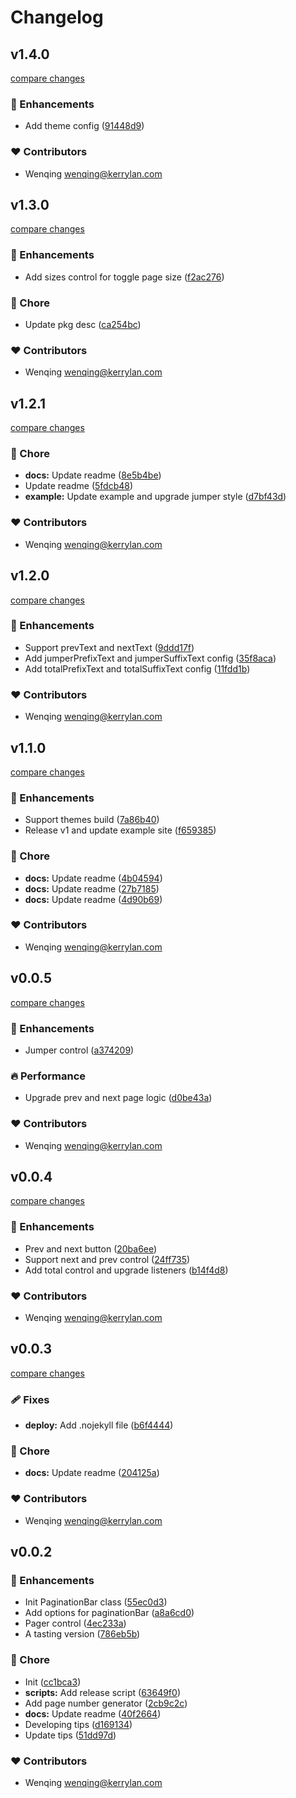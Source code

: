 # Changelog


## v1.4.0

[compare changes](https://github.com/paginationbar/paginationbar/compare/v1.3.0...v1.4.0)

### 🚀 Enhancements

- Add theme config ([91448d9](https://github.com/paginationbar/paginationbar/commit/91448d9))

### ❤️  Contributors

- Wenqing <wenqing@kerrylan.com>

## v1.3.0

[compare changes](https://github.com/paginationbar/paginationbar/compare/v1.2.1...v1.3.0)

### 🚀 Enhancements

- Add sizes control for toggle page size ([f2ac276](https://github.com/paginationbar/paginationbar/commit/f2ac276))

### 🏡 Chore

- Update pkg desc ([ca254bc](https://github.com/paginationbar/paginationbar/commit/ca254bc))

### ❤️  Contributors

- Wenqing <wenqing@kerrylan.com>

## v1.2.1

[compare changes](https://github.com/paginationbar/paginationbar/compare/v1.2.0...v1.2.1)

### 🏡 Chore

- **docs:** Update readme ([8e5b4be](https://github.com/paginationbar/paginationbar/commit/8e5b4be))
- Update readme ([5fdcb48](https://github.com/paginationbar/paginationbar/commit/5fdcb48))
- **example:** Update example and upgrade jumper style ([d7bf43d](https://github.com/paginationbar/paginationbar/commit/d7bf43d))

### ❤️  Contributors

- Wenqing <wenqing@kerrylan.com>

## v1.2.0

[compare changes](https://github.com/paginationbar/paginationbar/compare/v1.1.0...v1.2.0)

### 🚀 Enhancements

- Support prevText and nextText ([9ddd17f](https://github.com/paginationbar/paginationbar/commit/9ddd17f))
- Add jumperPrefixText and jumperSuffixText config ([35f8aca](https://github.com/paginationbar/paginationbar/commit/35f8aca))
- Add totalPrefixText and totalSuffixText config ([11fdd1b](https://github.com/paginationbar/paginationbar/commit/11fdd1b))

### ❤️  Contributors

- Wenqing <wenqing@kerrylan.com>

## v1.1.0

[compare changes](https://github.com/paginationbar/paginationbar/compare/v0.0.5...v1.1.0)

### 🚀 Enhancements

- Support themes build ([7a86b40](https://github.com/paginationbar/paginationbar/commit/7a86b40))
- Release v1 and update example site ([f659385](https://github.com/paginationbar/paginationbar/commit/f659385))

### 🏡 Chore

- **docs:** Update readme ([4b04594](https://github.com/paginationbar/paginationbar/commit/4b04594))
- **docs:** Update readme ([27b7185](https://github.com/paginationbar/paginationbar/commit/27b7185))
- **docs:** Update readme ([4d90b69](https://github.com/paginationbar/paginationbar/commit/4d90b69))

### ❤️  Contributors

- Wenqing <wenqing@kerrylan.com>

## v0.0.5

[compare changes](https://github.com/paginationbar/paginationbar/compare/v0.0.4...v0.0.5)

### 🚀 Enhancements

- Jumper control ([a374209](https://github.com/paginationbar/paginationbar/commit/a374209))

### 🔥 Performance

- Upgrade prev and next page logic ([d0be43a](https://github.com/paginationbar/paginationbar/commit/d0be43a))

### ❤️  Contributors

- Wenqing <wenqing@kerrylan.com>

## v0.0.4

[compare changes](https://github.com/paginationbar/paginationbar/compare/v0.0.3...v0.0.4)

### 🚀 Enhancements

- Prev and next button ([20ba6ee](https://github.com/paginationbar/paginationbar/commit/20ba6ee))
- Support next and prev control ([24ff735](https://github.com/paginationbar/paginationbar/commit/24ff735))
- Add total control and upgrade listeners ([b14f4d8](https://github.com/paginationbar/paginationbar/commit/b14f4d8))

### ❤️  Contributors

- Wenqing <wenqing@kerrylan.com>

## v0.0.3

[compare changes](https://github.com/paginationbar/paginationbar/compare/v0.0.2...v0.0.3)

### 🩹 Fixes

- **deploy:** Add .nojekyll file ([b6f4444](https://github.com/paginationbar/paginationbar/commit/b6f4444))

### 🏡 Chore

- **docs:** Update readme ([204125a](https://github.com/paginationbar/paginationbar/commit/204125a))

### ❤️  Contributors

- Wenqing <wenqing@kerrylan.com>

## v0.0.2


### 🚀 Enhancements

- Init PaginationBar class ([55ec0d3](https://github.com/paginationbar/paginationbar/commit/55ec0d3))
- Add options for paginationBar ([a8a6cd0](https://github.com/paginationbar/paginationbar/commit/a8a6cd0))
- Pager control ([4ec233a](https://github.com/paginationbar/paginationbar/commit/4ec233a))
- A tasting version ([786eb5b](https://github.com/paginationbar/paginationbar/commit/786eb5b))

### 🏡 Chore

- Init ([cc1bca3](https://github.com/paginationbar/paginationbar/commit/cc1bca3))
- **scripts:** Add release script ([63649f0](https://github.com/paginationbar/paginationbar/commit/63649f0))
- Add page number generator ([2cb9c2c](https://github.com/paginationbar/paginationbar/commit/2cb9c2c))
- **docs:** Update readme ([40f2664](https://github.com/paginationbar/paginationbar/commit/40f2664))
- Developing tips ([d169134](https://github.com/paginationbar/paginationbar/commit/d169134))
- Update tips ([51dd97d](https://github.com/paginationbar/paginationbar/commit/51dd97d))

### ❤️  Contributors

- Wenqing <wenqing@kerrylan.com>


